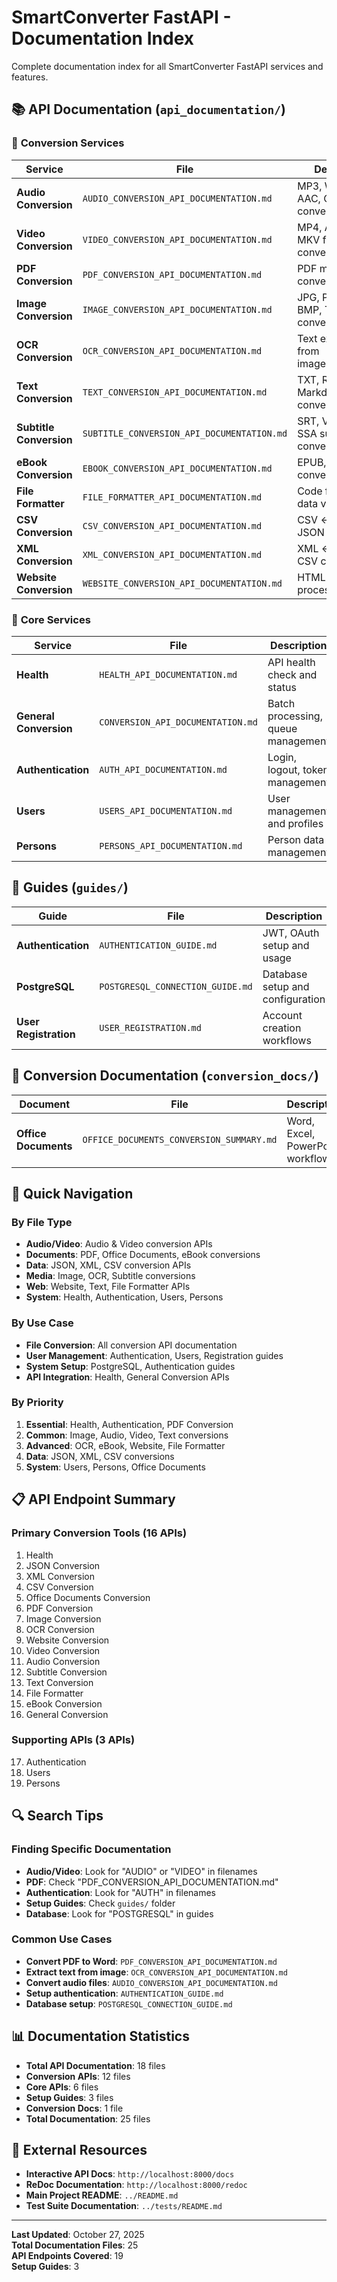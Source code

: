 # SmartConverter FastAPI - Documentation Index

Complete documentation index for all SmartConverter FastAPI services and features.

## 📚 **API Documentation** (`api_documentation/`)

### 🔄 **Conversion Services**

| **Service** | **File** | **Description** |
|-------------|----------|-----------------|
| **Audio Conversion** | `AUDIO_CONVERSION_API_DOCUMENTATION.md` | MP3, WAV, FLAC, AAC, OGG conversions |
| **Video Conversion** | `VIDEO_CONVERSION_API_DOCUMENTATION.md` | MP4, AVI, MOV, MKV format conversions |
| **PDF Conversion** | `PDF_CONVERSION_API_DOCUMENTATION.md` | PDF manipulation, conversion, tools |
| **Image Conversion** | `IMAGE_CONVERSION_API_DOCUMENTATION.md` | JPG, PNG, GIF, BMP, TIFF, WebP conversions |
| **OCR Conversion** | `OCR_CONVERSION_API_DOCUMENTATION.md` | Text extraction from images/documents |
| **Text Conversion** | `TEXT_CONVERSION_API_DOCUMENTATION.md` | TXT, RTF, Markdown conversions |
| **Subtitle Conversion** | `SUBTITLE_CONVERSION_API_DOCUMENTATION.md` | SRT, VTT, ASS, SSA subtitle conversions |
| **eBook Conversion** | `EBOOK_CONVERSION_API_DOCUMENTATION.md` | EPUB, MOBI, AZW conversions |
| **File Formatter** | `FILE_FORMATTER_API_DOCUMENTATION.md` | Code formatting, data validation |
| **CSV Conversion** | `CSV_CONVERSION_API_DOCUMENTATION.md` | CSV ↔ Excel, JSON conversions |
| **XML Conversion** | `XML_CONVERSION_API_DOCUMENTATION.md` | XML ↔ JSON, CSV conversions |
| **Website Conversion** | `WEBSITE_CONVERSION_API_DOCUMENTATION.md` | HTML to PDF, URL processing |

### 🔧 **Core Services**

| **Service** | **File** | **Description** |
|-------------|----------|-----------------|
| **Health** | `HEALTH_API_DOCUMENTATION.md` | API health check and status |
| **General Conversion** | `CONVERSION_API_DOCUMENTATION.md` | Batch processing, queue management |
| **Authentication** | `AUTH_API_DOCUMENTATION.md` | Login, logout, token management |
| **Users** | `USERS_API_DOCUMENTATION.md` | User management and profiles |
| **Persons** | `PERSONS_API_DOCUMENTATION.md` | Person data management |

## 📖 **Guides** (`guides/`)

| **Guide** | **File** | **Description** |
|-----------|----------|-----------------|
| **Authentication** | `AUTHENTICATION_GUIDE.md` | JWT, OAuth setup and usage |
| **PostgreSQL** | `POSTGRESQL_CONNECTION_GUIDE.md` | Database setup and configuration |
| **User Registration** | `USER_REGISTRATION.md` | Account creation workflows |

## 🔄 **Conversion Documentation** (`conversion_docs/`)

| **Document** | **File** | **Description** |
|--------------|----------|-----------------|
| **Office Documents** | `OFFICE_DOCUMENTS_CONVERSION_SUMMARY.md` | Word, Excel, PowerPoint workflows |

## 🚀 **Quick Navigation**

### **By File Type**
- **Audio/Video**: Audio & Video conversion APIs
- **Documents**: PDF, Office Documents, eBook conversions
- **Data**: JSON, XML, CSV conversion APIs
- **Media**: Image, OCR, Subtitle conversions
- **Web**: Website, Text, File Formatter APIs
- **System**: Health, Authentication, Users, Persons

### **By Use Case**
- **File Conversion**: All conversion API documentation
- **User Management**: Authentication, Users, Registration guides
- **System Setup**: PostgreSQL, Authentication guides
- **API Integration**: Health, General Conversion APIs

### **By Priority**
1. **Essential**: Health, Authentication, PDF Conversion
2. **Common**: Image, Audio, Video, Text conversions
3. **Advanced**: OCR, eBook, Website, File Formatter
4. **Data**: JSON, XML, CSV conversions
5. **System**: Users, Persons, Office Documents

## 📋 **API Endpoint Summary**

### **Primary Conversion Tools (16 APIs)**
1. Health
2. JSON Conversion
3. XML Conversion
4. CSV Conversion
5. Office Documents Conversion
6. PDF Conversion
7. Image Conversion
8. OCR Conversion
9. Website Conversion
10. Video Conversion
11. Audio Conversion
12. Subtitle Conversion
13. Text Conversion
14. File Formatter
15. eBook Conversion
16. General Conversion

### **Supporting APIs (3 APIs)**
17. Authentication
18. Users
19. Persons

## 🔍 **Search Tips**

### **Finding Specific Documentation**
- **Audio/Video**: Look for "AUDIO" or "VIDEO" in filenames
- **PDF**: Check "PDF_CONVERSION_API_DOCUMENTATION.md"
- **Authentication**: Look for "AUTH" in filenames
- **Setup Guides**: Check `guides/` folder
- **Database**: Look for "POSTGRESQL" in guides

### **Common Use Cases**
- **Convert PDF to Word**: `PDF_CONVERSION_API_DOCUMENTATION.md`
- **Extract text from image**: `OCR_CONVERSION_API_DOCUMENTATION.md`
- **Convert audio files**: `AUDIO_CONVERSION_API_DOCUMENTATION.md`
- **Setup authentication**: `AUTHENTICATION_GUIDE.md`
- **Database setup**: `POSTGRESQL_CONNECTION_GUIDE.md`

## 📊 **Documentation Statistics**

- **Total API Documentation**: 18 files
- **Conversion APIs**: 12 files
- **Core APIs**: 6 files
- **Setup Guides**: 3 files
- **Conversion Docs**: 1 file
- **Total Documentation**: 25 files

## 🔗 **External Resources**

- **Interactive API Docs**: `http://localhost:8000/docs`
- **ReDoc Documentation**: `http://localhost:8000/redoc`
- **Main Project README**: `../README.md`
- **Test Suite Documentation**: `../tests/README.md`

---

**Last Updated**: October 27, 2025  
**Total Documentation Files**: 25  
**API Endpoints Covered**: 19  
**Setup Guides**: 3
